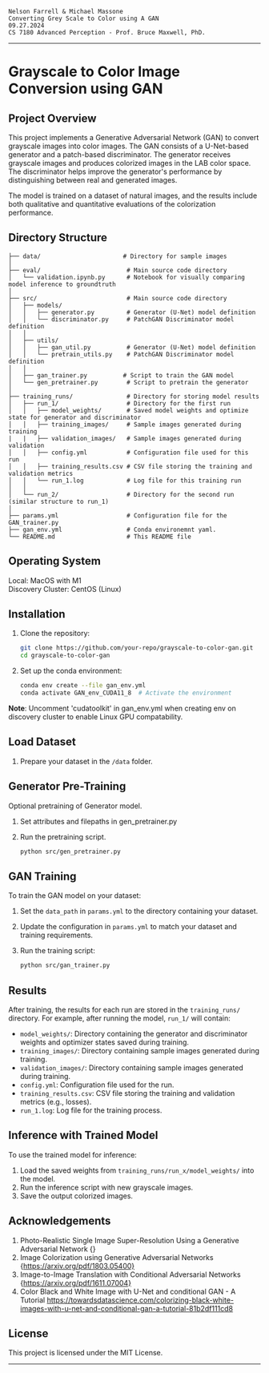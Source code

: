     Nelson Farrell & Michael Massone  
    Converting Grey Scale to Color using A GAN  
    09.27.2024
    CS 7180 Advanced Perception - Prof. Bruce Maxwell, PhD.

---

# Grayscale to Color Image Conversion using GAN

## Project Overview
This project implements a Generative Adversarial Network (GAN) to convert grayscale images into color images. The GAN consists of a U-Net-based generator and a patch-based discriminator. The generator receives grayscale images and produces colorized images in the LAB color space. The discriminator helps improve the generator's performance by distinguishing between real and generated images.

The model is trained on a dataset of natural images, and the results include both qualitative and quantitative evaluations of the colorization performance.

## Directory Structure
```
├── data/                       # Directory for sample images
│
├── eval/                        # Main source code directory
│   └── validation.ipynb.py      # Notebook for visually comparing model inference to groundtruth
│
├── src/                         # Main source code directory
│   ├── models/
│   │   ├── generator.py         # Generator (U-Net) model definition
│   │   └── discriminator.py     # PatchGAN Discriminator model definition
│   │
│   ├── utils/
│   │   ├── gan_util.py          # Generator (U-Net) model definition
│   │   └── pretrain_utils.py    # PatchGAN Discriminator model definition
│   │
│   ├── gan_trainer.py          # Script to train the GAN model
│   └── gen_pretrainer.py        # Script to pretrain the generator
│
├── training_runs/               # Directory for storing model results
│   ├── run_1/                   # Directory for the first run
│   │   ├── model_weights/       # Saved model weights and optimize state for generator and discriminator
│   │   ├── training_images/     # Sample images generated during training
|   |   ├── validation_images/   # Sample images generated during validation
│   │   ├── config.yml           # Configuration file used for this run
│   │   ├── training_results.csv # CSV file storing the training and validation metrics
│   │   └── run_1.log            # Log file for this training run
│   │ 
│   └── run_2/                   # Directory for the second run (similar structure to run_1)
│
├── params.yml                   # Configuration file for the GAN_trainer.py
├── gan_env.yml                  # Conda environemnt yaml.
└── README.md                    # This README file
```

## Operating System

Local: MacOS with M1  
Discovery Cluster: CentOS (Linux)

## Installation

1. Clone the repository:
   ```bash
   git clone https://github.com/your-repo/grayscale-to-color-gan.git
   cd grayscale-to-color-gan
   ```

2. Set up the conda environment:
   ```bash
   conda env create --file gan_env.yml
   conda activate GAN_env_CUDA11_8  # Activate the environment
   ```
**Note**: Uncomment 'cudatoolkit' in gan_env.yml when creating env on discovery cluster to enable Linux GPU compatability.  

## Load Dataset

1. Prepare your dataset in the `/data` folder.

## Generator Pre-Training

Optional pretraining of Generator model.

1. Set attributes and filepaths in gen_pretrainer.py

2. Run the pretraining script.
   ```bash
   python src/gen_pretrainer.py
   ```

## GAN Training

To train the GAN model on your dataset:

1. Set the `data_path` in `params.yml` to the directory containing your dataset.
   
2. Update the configuration in `params.yml` to match your dataset and training requirements.

3. Run the training script:
   ```bash
   python src/gan_trainer.py
   ```

## Results

After training, the results for each run are stored in the `training_runs/` directory. For example, after running the model, `run_1/` will contain:

- `model_weights/`: Directory containing the generator and discriminator weights and optimizer states saved during training.
- `training_images/`: Directory containing sample images generated during training.
- `validation_images/`: Directory containing sample images generated during training.
- `config.yml`: Configuration file used for the run.
- `training_results.csv`: CSV file storing the training and validation metrics (e.g., losses).
- `run_1.log`: Log file for the training process.

## Inference with Trained Model

To use the trained model for inference:

1. Load the saved weights from `training_runs/run_x/model_weights/` into the model.
2. Run the inference script with new grayscale images.
3. Save the output colorized images.

## Acknowledgements

1. Photo-Realistic Single Image Super-Resolution Using a Generative Adversarial Network {}
2. Image Colorization using Generative Adversarial Networks {https://arxiv.org/pdf/1803.05400}
3. Image-to-Image Translation with Conditional Adversarial Networks {https://arxiv.org/pdf/1611.07004}
4. Color Black and White Image with U-Net and conditional GAN - A Tutorial https://towardsdatascience.com/colorizing-black-white-images-with-u-net-and-conditional-gan-a-tutorial-81b2df111cd8

## License

This project is licensed under the MIT License.

---
